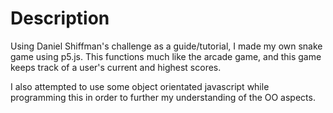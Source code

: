 # Description


Using Daniel Shiffman's challenge as a guide/tutorial, I made my own snake game using p5.js. This functions much like the arcade game, and this game keeps
track of a user's current and highest scores.

I also attempted to use some object orientated javascript while programming this in order to further my understanding of the OO aspects.
